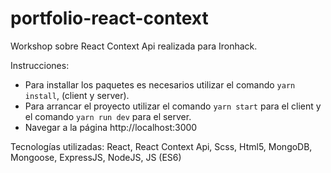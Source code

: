 # portfolio-react-context

Workshop sobre React Context Api realizada para Ironhack.

Instrucciones: 
- Para installar los paquetes es necesarios utilizar el comando ```yarn install```, (client y server).  
- Para arrancar el proyecto utilizar el comando ```yarn start``` para el client y el comando ```yarn run dev``` para el server.
- Navegar a la página http://localhost:3000

Tecnologías utilizadas: React, React Context Api, Scss, Html5, MongoDB, Mongoose, ExpressJS, NodeJS, JS (ES6)